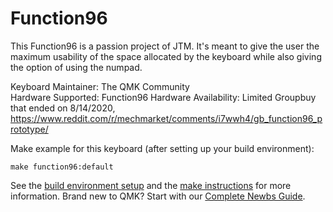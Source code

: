 # Function96

This Function96 is a passion project of JTM. It's meant to give the user the maximum usability of the space allocated by the keyboard while also giving the option of using the numpad.

Keyboard Maintainer: The QMK Community  
Hardware Supported: Function96
Hardware Availability: Limited Groupbuy that ended on 8/14/2020, https://www.reddit.com/r/mechmarket/comments/i7wwh4/gb_function96_prototype/

Make example for this keyboard (after setting up your build environment):

    make function96:default

See the [build environment setup](https://docs.qmk.fm/#/getting_started_build_tools) and the [make instructions](https://docs.qmk.fm/#/getting_started_make_guide) for more information. Brand new to QMK? Start with our [Complete Newbs Guide](https://docs.qmk.fm/#/newbs).
